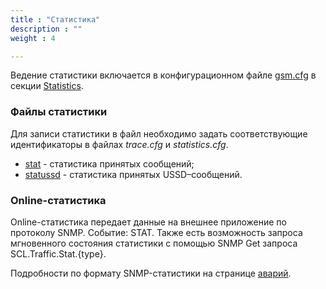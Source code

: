 ```yaml
---
title : "Статистика"
description : ""
weight : 4

---
```


Ведение статистики включается в конфигурационном файле [gsm.cfg]() в секции [Statistics](). 

### Файлы статистики

Для записи статистики в файл необходимо задать соответствующие идентификаторы в файлах *trace.cfg* и *statistics.cfg*.

* [stat](stat) - статистика принятых сообщений;
* [statussd](statussd) - статистика принятых USSD–сообщений.

### Online-статистика

Online-статистика передает данные на внешнее приложение по протоколу SNMP. Событие: STAT.
Также есть возможность запроса мгновенного состояния статистики с помощью SNMP Get запроса SCL.Traffic.Stat.{type}.

Подробности по формату SNMP-статистики на странице [аварий]().
